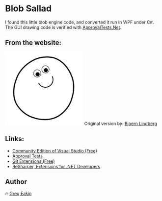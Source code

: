 # Blob Sallad
I found this little blob engine code, and converted it run in WPF under C#.
The GUI drawing code is verified with [ApprovalTests.Net](https://github.com/approvals/ApprovalTests.Net).

## From the website:
[![Blob Sallad](Blob.PNG)](https://blobsallad.se/)
Original version by: [Bjoern Lindberg](bjoern.lindberg@gmail.com)

## Links:
- [Community Edition of Visual Studio (Free)](https://www.visualstudio.com/vs/community/)
- [Approval Tests](http://approvaltests.com/)
- [Git Extensions (Free)](http://gitextensions.github.io/)
- [ReSharper, Extensions for .NET Developers](https://www.jetbrains.com/resharper/)

## Author
:fire: [Greg Eakin](https://www.linkedin.com/in/gregeakin)
